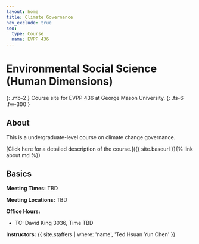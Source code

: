 ```yaml
---
layout: home
title: Climate Governance
nav_exclude: true
seo:
  type: Course
  name: EVPP 436
---
```


# Environmental Social Science (Human Dimensions)
{: .mb-2 }
Course site for EVPP 436 at George Mason University.
{: .fs-6 .fw-300 }

## About

This is a undergraduate-level course on climate change governance. 

[Click here for a detailed description of the course.]({{ site.baseurl }}{% link about.md %})

## Basics

**Meeting Times:** TBD

**Meeting Locations:** TBD

**Office Hours:** 
- TC: David King 3036, Time TBD

**Instructors:**
{{ site.staffers | where: 'name', 'Ted Hsuan Yun Chen' }}

